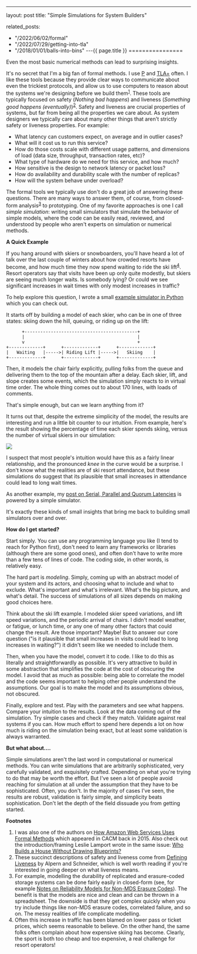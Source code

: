 ---
layout: post
title: "Simple Simulations for System Builders"


related_posts:
  - "/2022/06/02/formal"
  - "/2022/07/29/getting-into-tla"
  - "/2018/01/01/balls-into-bins"
---{{ page.title }}
================

<p class="meta">Even the most basic numerical methods can lead to surprising insights.</p>

It's no secret that I'm a big fan of formal methods. I use [P](https://github.com/p-org/P) and [TLA+](https://lamport.azurewebsites.net/tla/tla.html) often. I like these tools because they provide clear ways to communicate about even the trickiest protocols, and allow us to use computers to reason about the systems we're designing before we build them<sup>[1](#foot1)</sup>. These tools are typically focused on safety (*Nothing bad happens*) and liveness (*Something good happens (eventually)*)<sup>[2](#foot2)</sup>. Safety and liveness are crucial properties of systems, but far from being all the properties we care about. As system designers we typically care about many other things that aren't strictly safety or liveness properties. For example:

 - What latency can customers expect, on average and in outlier cases?
 - What will it cost us to run this service?
 - How do those costs scale with different usage patterns, and dimensions of load (data size, throughput, transaction rates, etc)?
 - What type of hardware do we need for this service, and how much?
 - How sensitive is the design to network latency or packet loss?
 - How do availability and durability scale with the number of replicas?
 - How will the system behave under overload?

 The formal tools we typically use don't do a great job of answering these questions. There are many ways to answer them, of course, from closed-form analysis<sup>[3](#foot3)</sup> to prototyping. One of my favorite approaches is one I call *simple simulation*: writing small simulators that simulate the behavior of simple models, where the code can be easily read, reviewed, and understood by people who aren't experts on simulation or numerical methods.

 **A Quick Example**

 If you hang around with skiers or snowboarders, you'll have heard a lot of talk over the last couple of winters about how crowded resorts have become, and how much time they now spend waiting to ride the ski lift<sup>[4](#foot4)</sup>. Resort operators say that visits have been up only quite modestly, but skiers are seeing much longer waits. Is somebody lying? Or could we see significant increases in wait times with only modest increases in traffic?

 To help explore this question, I wrote a small [example simulator in Python](https://github.com/mbrooker/simulator_example) which you can check out.

 It starts off by building a model of each skier, who can be in one of three states: skiing down the hill, queuing, or riding up on the lift:

          +-------------------------------------------+       
          |                                           |       
          v                                           +       
    +-------------+      +-------------+      +-------------+
    |   Waiting   |----->| Riding Lift |----->|   Skiing    |
    +-------------+      +-------------+      +-------------+

Then, it models the chair fairly explicitly, pulling folks from the queue and delivering them to the top of the mountain after a delay. Each skier, lift, and slope creates some events, which the simulation simply reacts to in virtual time order. The whole thing comes out to about 170 lines, with loads of comments.

That's simple enough, but can we learn anything from it?

It turns out that, despite the extreme simplicity of the model, the results are interesting and run a little bit counter to our intuition. From example, here's the result showing the percentage of time each skier spends skiing, versus the number of virtual skiers in our simulation:

![](https://mbrooker-blog-images.s3.amazonaws.com/ski_percent_time.png)

I suspect that most people's intuition would have this as a fairly linear relationship, and the pronounced *knee* in the curve would be a surprise. I don't know what the realities are of ski resort attendance, but these simulations do suggest that its plausible that small increases in attendance could lead to long wait times.

As another example, my [post on Serial, Parallel and Quorum Latencies](https://brooker.co.za/blog/2021/10/20/simulation.html) is powered by a simple simulator.

It's exactly these kinds of small insights that bring me back to building small simulators over and over.

**How do I get started?**

Start simply. You can use any programming language you like (I tend to reach for Python first), don't need to learn any frameworks or libraries (although there are some good ones), and often don't have to write more than a few tens of lines of code. The coding side, in other words, is relatively easy.

The hard part is *modeling*. Simply, coming up with an abstract model of your system and its actors, and choosing what to include and what to exclude. What's important and what's irrelevant. What's the big picture, and what's detail. The success of simulations of all sizes depends on making good choices here. 

Think about the ski lift example. I modeled skier speed variations, and lift speed variations, and the periodic arrival of chairs. I didn't model weather, or fatigue, or lunch time, or any one of many other factors that could change the result. Are those important? Maybe! But to answer our core question ("is it plausible that small increases in visits could lead to long increases in waiting?") it didn't seem like we needed to include them.

Then, when you have the model, convert it to code. I like to do this as literally and straightforwardly as possible. It's very attractive to build in some abstraction that simplifies the code at the cost of obscuring the model. I avoid that as much as possible: being able to correlate the model and the code seems important to helping other people understand the assumptions. Our goal is to make the model and its assumptions obvious, not obscured.

Finally, explore and test. Play with the parameters and see what happens. Compare your intuition to the results. Look at the data coming out of the simulation. Try simple cases and check if they match. Validate against real systems if you can. How much effort to spend here depends a lot on how much is riding on the simulation being exact, but at least some validation is always warranted.

**But what about....**

Simple simulations aren't the last word in computational or numerical methods. You can write simulations that are arbitrarily sophisticated, very carefully validated, and exquisitely crafted. Depending on what you're trying to do that may be worth the effort. But I've seen a lot of people avoid reaching for simulation at all under the assumption that they have to be sophisticated. Often, you don't. In the majority of cases I've seen, the results are robust, validation is fairly simple, and simplicity beats sophistication. Don't let the depth of the field dissuade you from getting started.

**Footnotes**

 1. <a name="foot1"></a> I was also one of the authors on [How Amazon Web Services Uses Formal Methods](https://cacm.acm.org/magazines/2015/4/184701-how-amazon-web-services-uses-formal-methods/fulltext) which appeared in CACM back in 2015. Also check out the introduction/framing Leslie Lamport wrote in the same issue: [Who Builds a House Without Drawing Blueprints?](https://cacm.acm.org/magazines/2015/4/184705-who-builds-a-house-without-drawing-blueprints/fulltext)
 2. <a name="foot2"></a> These succinct descriptions of safety and liveness come from [Defining Liveness](https://www.cs.cornell.edu/fbs/publications/DefLiveness.pdf) by Alpern and Schneider, which is well worth reading if you're interested in going deeper on what liveness means.
 3. <a name="foot3"></a> For example, modelling the durability of replicated and erasure-coded storage systems can be done fairly easily in closed-form (see, for example [Notes on Reliability Models for Non-MDS Erasure Codes](https://dominoweb.draco.res.ibm.com/reports/rj10391.pdf)). The benefit is that the models are nice and clean and can be thrown in a spreadsheet. The downside is that they get complex quickly when you try include things like non-MDS erasure codes, correlated failure, and so on. The messy realities of life complicate modelling.
 4. <a name="foot4"></a> Often this increase in traffic has been blamed on lower pass or ticket prices, which seems reasonable to believe. On the other hand, the same folks often complain about how expensive skiing has become. Clearly, the sport is both too cheap and too expensive, a real challenge for resort operators!